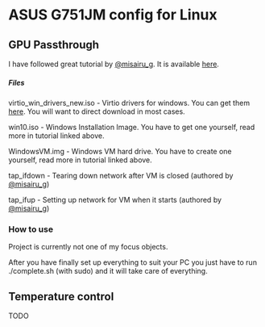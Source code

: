 # ASUS G751JM config for Linux

## GPU Passthrough

I have followed great tutorial by [@misairu_g](https://github.com/Misairu-G). It is available [here](https://gist.github.com/Misairu-G/616f7b2756c488148b7309addc940b28).

##### Files

virtio\_win\_drivers\_new.iso - Virtio drivers for windows. You can get them [here](https://docs.fedoraproject.org/en-US/quick-docs/creating-windows-virtual-machines-using-virtio-drivers/index.html). You will want to direct download in most cases.

win10.iso - Windows Installation Image. You have to get one yourself, read more in tutorial linked above.

WindowsVM.img - Windows VM hard drive. You have to create one yourself, read more in tutorial linked above.

tap\_ifdown - Tearing down network after VM is closed (authored by [@misairu_g](https://github.com/Misairu-G))

tap\_ifup - Setting up network for VM when it starts  (authored by [@misairu_g](https://github.com/Misairu-G))

### How to use

Project is currently not one of my focus objects.

After you have finally set up everything to suit your PC you just have to run ./complete.sh (with sudo) and it will take care of everything.


## Temperature control

TODO
